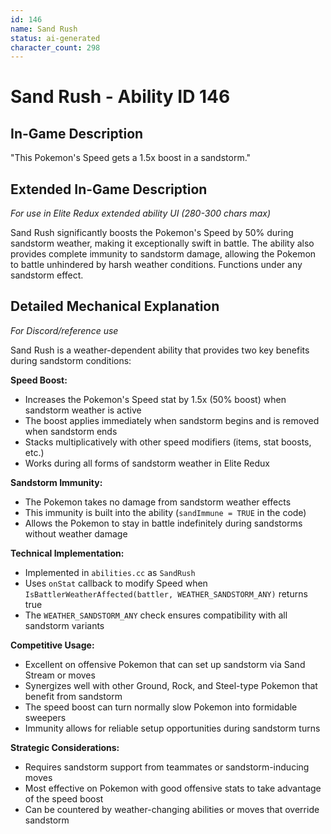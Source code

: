 ```yaml
---
id: 146
name: Sand Rush
status: ai-generated
character_count: 298
---
```


# Sand Rush - Ability ID 146

## In-Game Description
"This Pokemon's Speed gets a 1.5x boost in a sandstorm."

## Extended In-Game Description
*For use in Elite Redux extended ability UI (280-300 chars max)*

Sand Rush significantly boosts the Pokemon's Speed by 50% during sandstorm weather, making it exceptionally swift in battle. The ability also provides complete immunity to sandstorm damage, allowing the Pokemon to battle unhindered by harsh weather conditions. Functions under any sandstorm effect.

## Detailed Mechanical Explanation
*For Discord/reference use*

Sand Rush is a weather-dependent ability that provides two key benefits during sandstorm conditions:

**Speed Boost:**
- Increases the Pokemon's Speed stat by 1.5x (50% boost) when sandstorm weather is active
- The boost applies immediately when sandstorm begins and is removed when sandstorm ends
- Stacks multiplicatively with other speed modifiers (items, stat boosts, etc.)
- Works during all forms of sandstorm weather in Elite Redux

**Sandstorm Immunity:**
- The Pokemon takes no damage from sandstorm weather effects
- This immunity is built into the ability (`sandImmune = TRUE` in the code)
- Allows the Pokemon to stay in battle indefinitely during sandstorms without weather damage

**Technical Implementation:**
- Implemented in `abilities.cc` as `SandRush` 
- Uses `onStat` callback to modify Speed when `IsBattlerWeatherAffected(battler, WEATHER_SANDSTORM_ANY)` returns true
- The `WEATHER_SANDSTORM_ANY` check ensures compatibility with all sandstorm variants

**Competitive Usage:**
- Excellent on offensive Pokemon that can set up sandstorm via Sand Stream or moves
- Synergizes well with other Ground, Rock, and Steel-type Pokemon that benefit from sandstorm
- The speed boost can turn normally slow Pokemon into formidable sweepers
- Immunity allows for reliable setup opportunities during sandstorm turns

**Strategic Considerations:**
- Requires sandstorm support from teammates or sandstorm-inducing moves
- Most effective on Pokemon with good offensive stats to take advantage of the speed boost
- Can be countered by weather-changing abilities or moves that override sandstorm